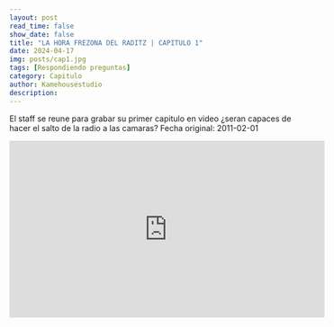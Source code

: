 ```yaml
---
layout: post
read_time: false
show_date: false
title: "LA HORA FREZONA DEL RADITZ | CAPITULO 1"
date: 2024-04-17
img: posts/cap1.jpg
tags: [Respondiendo preguntas]
category: Capitulo
author: Kamehousestudio
description:
---
```

El staff se reune para grabar su primer capitulo en video ¿seran capaces de hacer el salto de la radio a las camaras?
Fecha original: 2011-02-01

<center>
<iframe width="560" height="315" src="https://geo.dailymotion.com/x94gtxq" title="YouTube video player" frameborder="0" allow="accelerometer; autoplay; clipboard-write; encrypted-media; gyroscope; picture-in-picture" allowfullscreen></iframe> 
</center>

